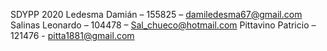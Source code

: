 SDYPP 2020
Ledesma Damián – 155825 – damiledesma67@gmail.com
Salinas Leonardo – 104478 – Sal_chueco@hotmail.com
Pittavino Patricio – 121476 - pitta1881@gmail.com